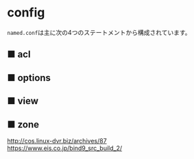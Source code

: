 # config
`named.conf`は主に次の4つのステートメントから構成されています。
## ■ acl
## ■ options
## ■ view
## ■ zone
http://cos.linux-dvr.biz/archives/87  
https://www.eis.co.jp/bind9_src_build_2/
